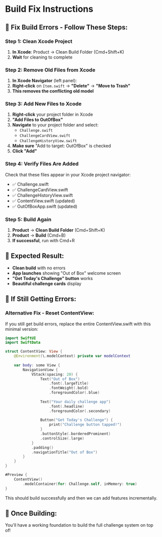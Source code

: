 # Build Fix Instructions

## 🔧 Fix Build Errors - Follow These Steps:

### **Step 1: Clean Xcode Project**
1. **In Xcode**: Product → Clean Build Folder (Cmd+Shift+K)
2. **Wait** for cleaning to complete

### **Step 2: Remove Old Files from Xcode**
1. **In Xcode Navigator** (left panel):
2. **Right-click** on `Item.swift` → **"Delete"** → **"Move to Trash"**
3. **This removes the conflicting old model**

### **Step 3: Add New Files to Xcode**
1. **Right-click** your project folder in Xcode
2. **"Add Files to OutOfBox"**
3. **Navigate** to your project folder and select:
   - `Challenge.swift`
   - `ChallengeCardView.swift`
   - `ChallengeHistoryView.swift`
4. **Make sure** "Add to target: OutOfBox" is checked
5. **Click "Add"**

### **Step 4: Verify Files Are Added**
Check that these files appear in your Xcode project navigator:
- ✅ Challenge.swift
- ✅ ChallengeCardView.swift  
- ✅ ChallengeHistoryView.swift
- ✅ ContentView.swift (updated)
- ✅ OutOfBoxApp.swift (updated)

### **Step 5: Build Again**
1. **Product** → **Clean Build Folder** (Cmd+Shift+K)
2. **Product** → **Build** (Cmd+B)
3. **If successful**, run with Cmd+R

## 🎯 **Expected Result:**
- **Clean build** with no errors
- **App launches** showing "Out of Box" welcome screen
- **"Get Today's Challenge" button** works
- **Beautiful challenge cards** display

## 🚨 **If Still Getting Errors:**

### **Alternative Fix - Reset ContentView:**
If you still get build errors, replace the entire ContentView.swift with this minimal version:

```swift
import SwiftUI
import SwiftData

struct ContentView: View {
    @Environment(\.modelContext) private var modelContext
    
    var body: some View {
        NavigationView {
            VStack(spacing: 20) {
                Text("Out of Box")
                    .font(.largeTitle)
                    .fontWeight(.bold)
                    .foregroundColor(.blue)
                
                Text("Your daily challenge app")
                    .font(.headline)
                    .foregroundColor(.secondary)
                
                Button("Get Today's Challenge") {
                    print("Challenge button tapped!")
                }
                .buttonStyle(.borderedProminent)
                .controlSize(.large)
            }
            .padding()
            .navigationTitle("Out of Box")
        }
    }
}

#Preview {
    ContentView()
        .modelContainer(for: Challenge.self, inMemory: true)
}
```

This should build successfully and then we can add features incrementally.

## 🎉 **Once Building:**
You'll have a working foundation to build the full challenge system on top of!